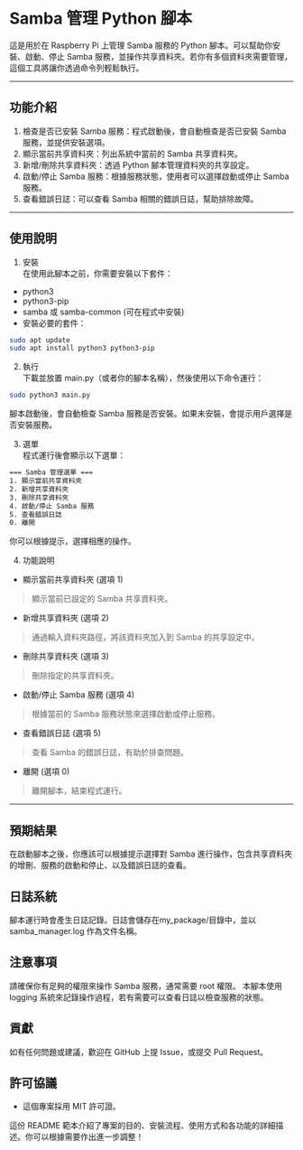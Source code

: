 # Samba 管理 Python 腳本  
這是用於在 Raspberry Pi 上管理 Samba 服務的 Python 腳本。可以幫助你安裝、啟動、停止 Samba 服務，並操作共享資料夾。若你有多個資料夾需要管理，這個工具將讓你透過命令列輕鬆執行。  

---

## 功能介紹  
1. 檢查是否已安裝 Samba 服務：程式啟動後，會自動檢查是否已安裝 Samba 服務，並提供安裝選項。  
2. 顯示當前共享資料夾：列出系統中當前的 Samba 共享資料夾。  
3. 新增/刪除共享資料夾：透過 Python 腳本管理資料夾的共享設定。  
4. 啟動/停止 Samba 服務：根據服務狀態，使用者可以選擇啟動或停止 Samba 服務。  
5. 查看錯誤日誌：可以查看 Samba 相關的錯誤日誌，幫助排除故障。  

---

## 使用說明
1. 安裝  
在使用此腳本之前，你需要安裝以下套件：  
- python3
- python3-pip
- samba 或 samba-common (可在程式中安裝)
- 安裝必要的套件：
```bash
sudo apt update
sudo apt install python3 python3-pip
```

2. 執行  
下載並放置 main.py（或者你的腳本名稱），然後使用以下命令運行：  
```bash
sudo python3 main.py
```
腳本啟動後，會自動檢查 Samba 服務是否安裝。如果未安裝，會提示用戶選擇是否安裝服務。  

3. 選單  
程式運行後會顯示以下選單：  
```bash
=== Samba 管理選單 ===
1. 顯示當前共享資料夾
2. 新增共享資料夾
3. 刪除共享資料夾
4. 啟動/停止 Samba 服務
5. 查看錯誤日誌
0. 離開
```
你可以根據提示，選擇相應的操作。  

4. 功能說明  

- 顯示當前共享資料夾 (選項 1)  
>顯示當前已設定的 Samba 共享資料夾。

- 新增共享資料夾 (選項 2)  
>通過輸入資料夾路徑，將該資料夾加入到 Samba 的共享設定中。

- 刪除共享資料夾 (選項 3)  
>刪除指定的共享資料夾。

- 啟動/停止 Samba 服務 (選項 4)  
>根據當前的 Samba 服務狀態來選擇啟動或停止服務。

- 查看錯誤日誌 (選項 5)  
>查看 Samba 的錯誤日誌，有助於排查問題。

- 離開 (選項 0)  
>離開腳本，結束程式運行。

---

## 預期結果  
在啟動腳本之後，你應該可以根據提示選擇對 Samba 進行操作，包含共享資料夾的增刪、服務的啟動和停止、以及錯誤日誌的查看。  

## 日誌系統  
腳本運行時會產生日誌記錄。日誌會儲存在my_package/目錄中，並以 samba_manager.log 作為文件名稱。  

## 注意事項  
請確保你有足夠的權限來操作 Samba 服務，通常需要 root 權限。
本腳本使用 logging 系統來記錄操作過程，若有需要可以查看日誌以檢查服務的狀態。  

## 貢獻  
如有任何問題或建議，歡迎在 GitHub 上提 Issue，或提交 Pull Request。  

## 許可協議  
- 這個專案採用 MIT 許可證。  

這份 README 範本介紹了專案的目的、安裝流程、使用方式和各功能的詳細描述。你可以根據需要作出進一步調整！  